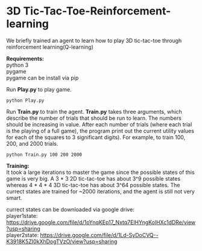 # 3D Tic-Tac-Toe-Reinforcement-learning
We briefly trained an agent to learn how to play 3D tic-tac-toe through reinforcement learning(Q-learning)

<b>Requirements:</b><br />
python 3<br />
pygame<br />
pygame can be install via pip<br />

Run <b>Play.py</b> to play game.<br />
```
python Play.py
```

Run <b>Train.py</b> to train the agent. <b>Train.py</b> takes three arguments, which describe the number of trials that should be run to learn. The numbers should be increasing in value. After each number of trials (where each trial is the playing of a full game), the program print out the current utility values for each of the squares to 3 significant digits). For example, to train 100, 200, and 2000 trials.<br />
```
python Train.py 100 200 2000
```

<b>Training:</b><br />
It took a large iterations to master the game since the possible states of this game is very big. A 3 * 3 2D tic-tac-toe has about 3^9 possible states whereas 4 * 4 * 4 3D tic-tac-toe has about 3^64 possible states. The currect states are trained for ~2000 iterations, and the agent is still not very smart. 

currect states can be downloaded via google drive:<br />
player1state: https://drive.google.com/file/d/1oYnqKEp17_Nxtq7ElHYngKolHXc1dDRe/view?usp=sharing<br />
player2state: https://drive.google.com/file/d/1Ld-SyDoCVQ--K3918K5ZI0kXhDogTVzO/view?usp=sharing<br />
